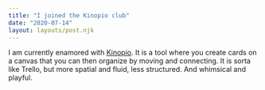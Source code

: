 ```yaml
---
title: "I joined the Kinopio club"
date: "2020-07-14"
layout: layouts/post.njk
---
```


I am currently enamored with [Kinopio](https://kinopio.club). It is a tool where you create cards on a canvas that you can then organize by moving and connecting. It is sorta like Trello, but more spatial and fluid, less structured. And whimsical and playful.

